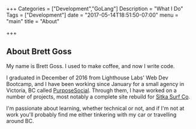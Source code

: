 +++
Categories = ["Development","GoLang"]
Description = "What I Do"
Tags = ["Development"]
date = "2017-05-14T18:51:50-07:00"
menu = "main"
title = "About"

+++

## About Brett Goss
My name is Brett Goss. I used to make coffee, and now I write code.

I graduated in December of 2016 from Lighthouse Labs' Web Dev Bootcamp, and I have been working since January for a small agency in Victoria, BC called [PurposeSocial](http://purposesocial.com). Through them, I have worked on a number of projects, most notably a complete site rebuild for [Sitka Surf Co](https://sitka.ca).

I'm passionate about learning, whether technical or not, and if I'm not at work you'll probably find me either tinkering with my car or travelling around BC.
